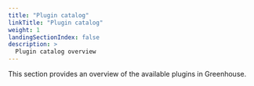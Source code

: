 ```yaml
---
title: "Plugin catalog"
linkTitle: "Plugin catalog"
weight: 1
landingSectionIndex: false
description: >
  Plugin catalog overview
---
```


This section provides an overview of the available plugins in Greenhouse.
